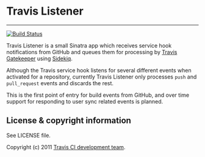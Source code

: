 # Travis Listener
**************************

[![Build Status](https://travis-ci.org/travis-ci/travis-listener.png?branch=master)](https://travis-ci.org/travis-ci/travis-listener)

Travis Listener is a small Sinatra app which receives service hook notifications from GitHub and queues them for processing by [Travis Gatekeeper](https://github.com/travis-ci/travis-gatekeeper) using [Sidekiq](http://sidekiq.org).

Although the Travis service hook listens for several different events when activated for a repository, currently Travis Listener only processes `push` and `pull_request` events and discards the rest.

This is the first point of entry for build events from GitHub, and over time support for responding to user sync related events is planned.



## License & copyright information ##

See LICENSE file.

Copyright (c) 2011 [Travis CI development team](https://github.com/travis-ci).

